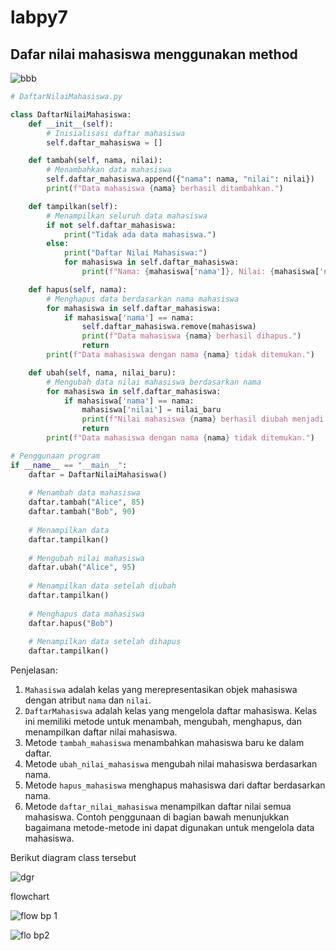 # labpy7

## Dafar nilai mahasiswa menggunakan method

![bbb](https://github.com/user-attachments/assets/c29d082e-de60-4fc2-a489-ec62794bc93b)


```python
# DaftarNilaiMahasiswa.py

class DaftarNilaiMahasiswa:
    def __init__(self):
        # Inisialisasi daftar mahasiswa
        self.daftar_mahasiswa = []

    def tambah(self, nama, nilai):
        # Menambahkan data mahasiswa
        self.daftar_mahasiswa.append({"nama": nama, "nilai": nilai})
        print(f"Data mahasiswa {nama} berhasil ditambahkan.")

    def tampilkan(self):
        # Menampilkan seluruh data mahasiswa
        if not self.daftar_mahasiswa:
            print("Tidak ada data mahasiswa.")
        else:
            print("Daftar Nilai Mahasiswa:")
            for mahasiswa in self.daftar_mahasiswa:
                print(f"Nama: {mahasiswa['nama']}, Nilai: {mahasiswa['nilai']}")

    def hapus(self, nama):
        # Menghapus data berdasarkan nama mahasiswa
        for mahasiswa in self.daftar_mahasiswa:
            if mahasiswa['nama'] == nama:
                self.daftar_mahasiswa.remove(mahasiswa)
                print(f"Data mahasiswa {nama} berhasil dihapus.")
                return
        print(f"Data mahasiswa dengan nama {nama} tidak ditemukan.")

    def ubah(self, nama, nilai_baru):
        # Mengubah data nilai mahasiswa berdasarkan nama
        for mahasiswa in self.daftar_mahasiswa:
            if mahasiswa['nama'] == nama:
                mahasiswa['nilai'] = nilai_baru
                print(f"Nilai mahasiswa {nama} berhasil diubah menjadi {nilai_baru}.")
                return
        print(f"Data mahasiswa dengan nama {nama} tidak ditemukan.")

# Penggunaan program
if __name__ == "__main__":
    daftar = DaftarNilaiMahasiswa()
    
    # Menambah data mahasiswa
    daftar.tambah("Alice", 85)
    daftar.tambah("Bob", 90)
    
    # Menampilkan data
    daftar.tampilkan()
    
    # Mengubah nilai mahasiswa
    daftar.ubah("Alice", 95)
    
    # Menampilkan data setelah diubah
    daftar.tampilkan()
    
    # Menghapus data mahasiswa
    daftar.hapus("Bob")
    
    # Menampilkan data setelah dihapus
    daftar.tampilkan()

```

Penjelasan: 
1. `Mahasiswa` adalah kelas yang merepresentasikan objek mahasiswa dengan atribut `nama` dan `nilai`. 
2. `DaftarMahasiswa` adalah kelas yang mengelola daftar mahasiswa. Kelas ini memiliki metode untuk menambah, mengubah, menghapus, dan menampilkan daftar nilai mahasiswa.
3. Metode `tambah_mahasiswa` menambahkan mahasiswa baru ke dalam daftar.
4. Metode `ubah_nilai_mahasiswa` mengubah nilai mahasiswa berdasarkan nama.
5. Metode `hapus_mahasiswa` menghapus mahasiswa dari daftar berdasarkan nama.
6. Metode `daftar_nilai_mahasiswa` menampilkan daftar nilai semua mahasiswa. Contoh penggunaan di bagian bawah menunjukkan bagaimana metode-metode ini dapat digunakan untuk mengelola data mahasiswa.


<p>Berikut diagram class tersebut</p>

![dgr](https://github.com/user-attachments/assets/2c1e1bad-e327-465c-a924-9727b8b22e87)

<p>flowchart</p>

![flow bp 1](https://github.com/user-attachments/assets/58437db1-b69e-436c-8761-f543edfa6973)

![flo bp2](https://github.com/user-attachments/assets/23b06cb3-6b89-4bbd-996a-28d1572111ea)


